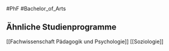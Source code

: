 #PhF
#Bachelor_of_Arts

## Ähnliche Studienprogramme
[[Fachwissenschaft Pädagogik und Psychologie]]
[[Soziologie]]

